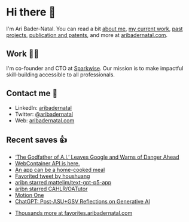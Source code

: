 # Hi there  👋

I'm Ari Bader-Natal. You can read a bit [about me](https://aribadernatal.com), [my current work](https://aribadernatal.com/projects/Sparkwise/), [past projects](https://aribadernatal.com/projects/), [publication and patents](https://aribadernatal.com/publications), and more at [aribadernatal.com](https://aribadernatal.com).

## Work  👨‍💻

I'm co-founder and CTO at [Sparkwise](https://sparkwise.co). Our mission is to make impactful skill-building accessible to all professionals.

## Contact me  💬 

- LinkedIn: [aribadernatal](https://linkedin.com/in/aribadernatal)
- Twitter: [@aribadernatal](https://twitter.com/aribadernatal)
- Web: [aribadernatal.com](https://aribadernatal.com)

## Recent saves  👍

<!--START_SECTION:feed-->
* [‘The Godfather of A.I.’ Leaves Google and Warns of Danger Ahead](https:&#x2F;&#x2F;favorites.aribadernatal.com&#x2F;pocket-favorites&#x2F;2023&#x2F;05&#x2F;the-godfather-of-a-i-leaves-google-and-warns-of-danger-ahead&#x2F;)
* [WebContainer API is here.](https:&#x2F;&#x2F;favorites.aribadernatal.com&#x2F;pocket-favorites&#x2F;2023&#x2F;05&#x2F;webcontainer-api-is-here&#x2F;)
* [An app can be a home-cooked meal](https:&#x2F;&#x2F;favorites.aribadernatal.com&#x2F;pocket-favorites&#x2F;2023&#x2F;04&#x2F;an-app-can-be-a-home-cooked-meal&#x2F;)
* [Favorited tweet by houshuang](https:&#x2F;&#x2F;favorites.aribadernatal.com&#x2F;twitter-favorites&#x2F;2023&#x2F;04&#x2F;favorited-tweet-by-houshuang-12&#x2F;)
* [aribn starred mattelim&#x2F;text-gpt-p5-app](https:&#x2F;&#x2F;favorites.aribadernatal.com&#x2F;github-favorites&#x2F;2023&#x2F;04&#x2F;aribn-starred-mattelim-text-gpt-p5-app&#x2F;)
* [aribn starred CAHLR&#x2F;OATutor](https:&#x2F;&#x2F;favorites.aribadernatal.com&#x2F;github-favorites&#x2F;2023&#x2F;04&#x2F;aribn-starred-cahlr-oatutor&#x2F;)
* [Motion One](https:&#x2F;&#x2F;favorites.aribadernatal.com&#x2F;pocket-favorites&#x2F;2023&#x2F;04&#x2F;motion-one&#x2F;)
* [ChatGPT: Post-ASU+GSV Reflections on Generative AI](https:&#x2F;&#x2F;favorites.aribadernatal.com&#x2F;pocket-favorites&#x2F;2023&#x2F;04&#x2F;chatgpt-post-asugsv-reflections-on-generative-ai&#x2F;)
<!--END_SECTION:feed-->
* [Thousands more at favorites.aribadernatal.com](https://favorites.aribadernatal.com)
